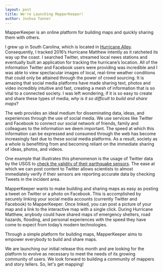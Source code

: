 ```yaml
---
layout: post
title: We're Launching MapperKeeper!
author: Joshua Tanner
---
```


MapperKeeper is an online platform for building maps and quickly sharing them with others. 

I grew up in South Carolina, which is located in [Hurricane Alley](https://en.wikipedia.org/wiki/Hurricane_Alley).  Consequently, I tracked 2016’s Hurricane Matthew intently as it ratcheted its way up the coast.  I searched Twitter, streamed local news stations and eventually built an application for tracking the hurricane’s location.  All of the information Twitter and Facebook users were providing was incredible and I was able to view spectacular images of local, real-time weather conditions that could only be attained through the power of crowd sourcing.  It is amazing that social media platforms have made sharing text, photos and video incredibly intuitive and fast, creating a mesh of information that is so vital to a connected society.  I was left wondering, if it is so easy to create and share these types of media, *why is it so difficult to build and share maps*? 

The web provides an ideal medium for disseminating data, ideas, and experiences through the use of social media.  We use services like Twitter and Facebook to connect our social network of friends, family and colleagues to the information we deem important.  The speed at which this information can be expressed and consumed through the web has become increasingly fast due to these social media platforms.  As a result, society as a whole is benefitting from and becoming reliant on the immediate sharing of ideas, photos, and videos. 

One example that illustrates this phenomenon is the usage of Twitter data by the USGS to [check the validity of their earthquake sensors](https://blog.twitter.com/2015/usgs-twitter-data-earthquake-detection).  The ease at which we can post content to Twitter allows scientists to almost immediately verify if their sensors are reporting accurate data by checking Tweets in the incident area.    

MapperKeeper wants to make building and sharing maps as easy as posting a tweet on Twitter or a photo on Facebook.  This is accomplished by securely linking your social media accounts (currently Twitter and Facebook) to MapperKeeper.  Once linked, you can post a picture of your map and a link to the interactive map with a single click.  During Hurricane Matthew, anybody could have shared maps of emergency shelters, road hazards, flooding, and personal experiences with the speed they have come to expect from today’s modern technologies. 

Through a simple platform for building maps, MapperKeeper aims to empower everybody to build and share maps.  

We are launching our initial release this month and are looking for the platform to evolve as necessary to meet the needs of its growing community of users.  We look forward to building a community of mappers and story tellers.  So, let's get mapping!



